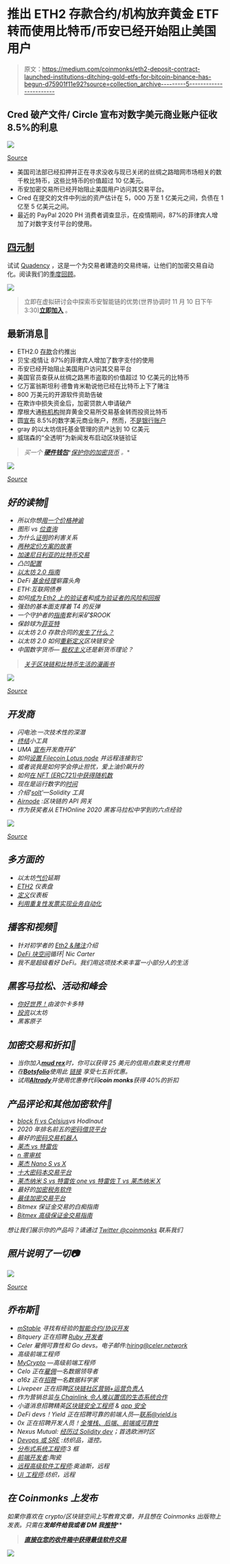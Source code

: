 # 推出 ETH2 存款合约/机构放弃黄金 ETF 转而使用比特币/币安已经开始阻止美国用户

> 原文：<https://medium.com/coinmonks/eth2-deposit-contract-launched-institutions-ditching-gold-etfs-for-bitcoin-binance-has-begun-d75901f11e92?source=collection_archive---------5----------------------->

## Cred 破产文件/ Circle 宣布对数字美元商业账户征收 8.5%的利息

![](img/07177fe79a55b24ad521dbb9ed13c1a5.png)

[Source](https://www.reddit.com/r/CryptoCurrency/comments/jpr8a4/next_stop_for_bitcoin/)

*   美国司法部已经扣押并正在寻求没收与现已关闭的丝绸之路暗网市场相关的数千枚比特币，这些比特币的价值超过 10 亿美元。
*   币安加密交易所已经开始阻止美国用户访问其交易平台。
*   Cred 在提交的文件中列出的资产估计在 5，000 万至 1 亿美元之间，负债在 1 亿至 5 亿美元之间。
*   最近的 PayPal 2020 PH 消费者调查显示，在疫情期间，87%的菲律宾人增加了对数字支付平台的使用。

## [四元制](https://quadency.com/?r=ea20aa360c45d1f5ad47a19a)

试试 [Quadency](https://quadency.com?r=ea20aa360c45d1f5ad47a19a) ，这是一个为交易者建造的交易终端，让他们的加密交易自动化。阅读我们的[季度回顾](/coinmonks/quadency-review-a-crypto-trading-automation-platform-3068eaa374e1)。

[![](img/4a70fcf733ed994d0dce327d7c691144.png)](https://quadency.com?r=ea20aa360c45d1f5ad47a19a)

> 立即在虚拟研讨会中探索币安智能链的优势(世界协调时 11 月 10 日下午 3:30)[**立即加入**](https://www.binance.com/en/activity/events/summit-blockchainapplied?utm_campaign=Bitquery%27s%20Newsletter&utm_medium=email&utm_source=bitquery_newsletter) 。

## 最新消息📰

*   ETH2.0 [存款](https://blog.ethereum.org/2020/11/04/eth2-quick-update-no-19/)合约推出
*   贝宝:疫情让 87%的菲律宾人增加了数字支付的使用
*   币安已经开始阻止美国用户访问其交易平台
*   美国官员查获从丝绸之路黑市盗取的价值超过 10 亿美元的比特币
*   亿万富翁斯坦利·德鲁肯米勒说他已经在比特币上下了赌注
*   800 万美元的开源软件资助告破
*   在欺诈中损失资金后，加密贷款人申请破产
*   摩根大通[称机构](https://u.today/jpmorgan-says-institutions-ditching-gold-etfs-for-bitcoin)抛弃黄金交易所交易基金转而投资比特币
*   圆[宣布](https://www.circle.com/en/features/yield) 8.5%的数字美元商业账户，然而，[不是银行账户](https://twitter.com/odtorson/status/1325372220563222528)
*   gray 的以太坊信托基金管理的资产达到 10 亿美元
*   威瑞森的“全透明”为新闻发布启动区块链验证

> *买一个* [***硬件钱包***](/coinmonks/the-best-cryptocurrency-hardware-wallets-of-2020-e28b1c124069)*[*保护你的加密货币*](/coinmonks/how-to-prevent-cryptocurrency-hacking-and-theft-from-your-wallet-65c8ff767766) *。**

*![](img/236ec91e86d2d8b1864f582864d95b0f.png)*

*[Source](https://dilbert.com/strip/2020-11-03)*

## *好的读物📑*

*   *所以你想[用一个价格神谕](https://samczsun.com/so-you-want-to-use-a-price-oracle/)*
*   *图形 vs [位查询](https://bitquery.io/blog/thegraph-and-bitquery)*
*   *为什么[证明](https://vitalik.ca/general/2020/11/06/pos2020.html)的利害关系*
*   *[两种定价方案的故事](/@MicahZoltu/a-tale-of-two-pricing-schemes-dc9c8717906)*
*   *[加速尼日利亚的比特币交易](https://www.stearsng.com/article/accelerating-bitcoin-trading-in-nigeria)*
*   *凸凹[配置](https://vitalik.ca/general/2020/11/08/concave.html)*
*   *[以太坊 2.0 指南](/coinmonks/guide-to-ethereum-2-0-36caea41f471)*
*   *DeFi [基金经理](https://doseofdefi.substack.com/p/defi-money-managers-emerge)崭露头角*
*   *ETH:互联网债券*
*   *如何[成为 Eth2 上的验证者](https://bankless.substack.com/p/-guide-how-to-become-a-validator)和[成为验证者的风险和回报](https://thedefiant.io/risks-and-rewards-of-becoming-an-eth2-validator/)*
*   *强劲的基本面支撑着 T4 的反弹*
*   *一个守护者的[指南](/keeperdao/a-keepers-guide-to-arbitrage-mining-rook-d9a56373bd14)套利采矿$ROOK*
*   *保龄球为[菲亚特](/coinmonks/bowling-for-fiat-a0afc4153dea)*
*   *以太坊 2.0 存款合同的[发生了什么？](https://www.thecoinbuzz.com/post/what-s-happening-with-ethereum-2-0-deposit-contract)*
*   *以太坊 2.0 如何[重新定义](http://globalhalo.com/ethereum-2-0s-security-model-is-the-future/)区块链安全*
*   *中国数字货币— [极权主义](/coinmonks/chinese-digital-currency-totalitarianism-or-a-new-monetary-theory-f01ceaa2f4ae)还是新货币理论？*

> *[关于区块链和比特币生活的漫画书](https://www.wishiknewcomics.com/)*

*![](img/1fb6ab3ab31abaff39e5d1e8ab3cb0bf.png)*

*[Source](https://www.reddit.com/r/CryptoCurrency/comments/jpn1x8/its_a_real_deal/)*

## *开发商*

*   *闪电池:一次技术性的深潜*
*   *[终结](/@ralexstokes/the-finality-gadget-2bf608529e50)小工具*
*   *UMA [宣布](/uma-project/uma-announces-developer-mining-6f6fe15d5604)开发商开矿*
*   *如何[设置 Filecoin Lotus node](/coinmonks/how-to-set-up-a-filecoin-lotus-node-and-connect-remotely-to-it-208c2f810060) 并远程连接到它*
*   *或者说我是如何学会停止担忧，爱上油价飙升的*
*   *如何[在 NFT (ERC721)中获得随机数](https://blog.chain.link/random-numbers-nft-erc721/)*
*   *现在是运行数字的[时间](/coinmonks/its-time-to-run-the-numbers-e741f2a8a3fb)*
*   *介绍'[solt](https://blog.jubb.xyz/post/solt-release/)'—Solidity 工具*
*   *[Airnode](/api3/airnode-the-api-gateway-for-blockchains-8b07ff136840) :区块链的 API 网关*
*   *作为获奖者从 ETHOnline 2020 黑客马拉松中学到的六点经验*

*![](img/1bea452516c67980c06810d71a838636.png)*

*[Source](https://www.reddit.com/r/Bitcoin/comments/jpxgxq/my_latest_work/)*

## *多方面的*

*   *以太坊[气价](https://gaspriceextension.com/)延期*
*   *[ETH2](https://cryptoquant.com/overview/eth2) 仪表盘*
*   *[定义](https://defillama.com/home)仪表板*
*   *[利用重复性发票实现业务自动化](https://request.network/en/2020/11/04/automate-your-business-with-recurring-invoices/)*

## *播客和视频💽*

*   *针对初学者的 [Eth2 &赌注](https://www.youtube.com/watch?v=tpkpW031RCI)介绍*
*   *[DeFi 块空间](http://podcast.banklesshq.com/36-the-defi-blockspace-cycle-nic-carter)循环| Nic Carter*
*   *我不是超级看好 DeFi。我们用这项技术来丰富一小部分人的生活*

## *黑客马拉松、活动和峰会*

*   *[你好世界！](https://polkadot.network/hello-world-by-polkadot-take-the-challenge/)由波尔卡多特*
*   *[投资](https://events.bizzabo.com/invest-ethereum-economy)以太坊*
*   *黑客原子*

## *加密交易和折扣🔖*

*   *当你加入[***mud rex***](https://mudrex.com/signup?referral_code=COIN3566)时，你可以获得 25 美元的信用点数来支付费用*
*   **在*[***Botsfolio***](/coinmonks/botsfolio.com/?coupon=gaure27)*使用此* [*链接*](/coinmonks/botsfolio.com/?coupon=gaure27) *享受七五折优惠。**
*   **试用*[***Altrady***](https://app.altrady.com/?a=COINMONKS)*并使用优惠券代码****coin monks***获得 40%的折扣*

## *产品评论和其他加密软件📙*

*   *[block fi vs Celsius](/coinmonks/blockfi-vs-celsius-vs-hodlnaut-8a1cc8c26630)vs Hodlnaut*
*   *2020 年排名前五的[密码借贷平台](https://blog.coincodecap.com/top-5-crypto-lending-platforms)*
*   *最好的[密码交易机器人](/coinmonks/crypto-trading-bot-c2ffce8acb2a)*
*   *[莱杰 vs 特雷佐](/coinmonks/ledger-nano-s-vs-x-battery-hardware-price-storage-59a6663fe3b0)*
*   *[n 零审核](/coinmonks/ngrave-zero-review-c465cf8307fc)*
*   *[莱杰 Nano S vs X](/coinmonks/ledger-nano-s-vs-x-battery-hardware-price-storage-59a6663fe3b0)*
*   *[十大密码本交易平台](/coinmonks/top-10-crypto-copy-trading-platforms-for-beginners-d0c37c7d698c)*
*   *[莱杰纳米 S vs 特雷佐 one vs 特雷佐 T vs 莱杰纳米 X](https://blog.coincodecap.com/ledger-nano-s-vs-trezor-one-ledger-nano-x-trezor-t)*
*   *最好的[加密税务软件](/coinmonks/best-crypto-tax-tool-for-my-money-72d4b430816b)*
*   *[最佳加密交易平台](/coinmonks/the-best-crypto-trading-platforms-in-2020-the-definitive-guide-updated-c72f8b874555)*
*   *Bitmex 保证金交易的白痴指南*
*   *[Bitmex 高级保证金交易指南](/coinmonks/bitmex-advanced-margin-trading-guide-2270c195ce25?source=friends_link&sk=1d986cca731f5084b9a2db4a4bc4a7ad)*

*想让我们展示你的产品吗？请通过 [Twitter @coinmonks](https://twitter.com/coinmonks) 联系我们*

## *照片说明了一切📷*

*![](img/d59a0a189ca5c7c21033ae9aebc7c051.png)*

*[Source](https://www.reddit.com/r/Bitcoin/comments/jngdjt/vote_for_bitcoin/)*

## *乔布斯👷*

*   *[mStable](https://twitter.com/mstable_) 寻找有经验的[智能合约/协议开发](https://cryptocurrencyjobs.co/engineering/mstable-protocol-developer-defi/)*
*   *Bitquery 正在招聘 [Ruby 开发者](https://angel.co/company/bitquery/jobs)*
*   *Celer 雇佣可靠性和 Go devs。电子邮件:hiring@celer.network*
*   *高级前端工程师*
*   *[MyCrypto](https://cryptocurrencyjobs.co/engineering/mycrypto-senior-front-end-engineer/) —高级前端工程师*
*   *Celo 正在[雇佣](https://jobs.lever.co/celo/bb6fc40f-4d3d-4abb-a6d3-a5b8ba152b6a)一名数据领导者*
*   *a16z 正在[招聘](https://a16z.com/about/jobs/?gh_jid=4167628003)一名数据科学家*
*   *Livepeer 正在招聘[区块链社区营销+运营负责人](https://angel.co/company/livepeer/jobs/874811-blockchain-public-network-community-marketing-associate)*
*   *作为营销总监[与 Chainlink 令人难以置信的生态系统合作](https://chainlinklabs.com/careers#job-492239)*
*   *小道消息招聘精英[区块链安全工程师](https://jobs.lever.co/trailofbits/4f459855-3299-462f-9e73-299a840d5baf) & [app 安全](https://jobs.lever.co/trailofbits/8b7f7fc1-efb0-4e89-b406-784c3a2d77e4)*
*   *DeFi devs！Yield 正在招聘可靠的前端人员—联系@yield.is*
*   *0x 正在招聘开发人员！[全堆栈、后端、前端或可靠性](https://0x.org/about/jobs)*
*   *Nexus Mutual: [经历过 Solidity dev](https://angel.co/company/nexus-mutual-1/jobs/967538-smart-contract-engineer)；首选欧洲时区*
*   *[Devops 或 SRE](https://authenticjobs.com/job/3006/textile-devops-or-sre/) :纺织品，遥控。*
*   *[分布式系统工程师](https://jobs.lever.co/3box):3 框*
*   *[前端开发者](https://twitter.com/ceramicnetwork/status/1305886402886995968):陶瓷*
*   *[远程高级软件工程师](https://jobs.lever.co/audius):奥迪斯，远程*
*   *[UI 工程师](https://textile.breezy.hr/p/2efb847aca79-ui-engineer):纺织，远程*

## *在 Coinmonks 上发布*

*如果你喜欢在 crypto/区块链空间上写教育文章，并且想在 Coinmonks 出版物上发表。只需在**发邮件给我或者 DM 我**[***推特***](https://twitter.com/coinmonks)***

> ***[*直接在您的收件箱中获得最佳软件交易*](https://coincodecap.com/?utm_source=coinmonks)***

***[![](img/ea2ce29f81eb8a2dc217c9ddf63c0ffa.png)](https://coincodecap.com/?utm_source=coinmonks)***